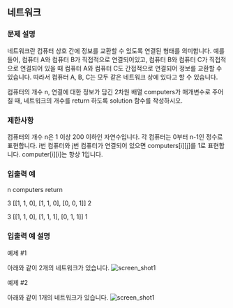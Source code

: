 ## 네트워크

### 문제 설명

네트워크란 컴퓨터 상호 간에 정보를 교환할 수 있도록 연결된 형태를 의미합니다. 예를 들어, 컴퓨터 A와 컴퓨터 B가 직접적으로 연결되어있고, 
컴퓨터 B와 컴퓨터 C가 직접적으로 연결되어 있을 때 컴퓨터 A와 컴퓨터 C도 간접적으로 연결되어 정보를 교환할 수 있습니다. 
따라서 컴퓨터 A, B, C는 모두 같은 네트워크 상에 있다고 할 수 있습니다.

컴퓨터의 개수 n, 연결에 대한 정보가 담긴 2차원 배열 computers가 매개변수로 주어질 때, 네트워크의 개수를 return 하도록 solution 함수를 작성하시오.

### 제한사항

컴퓨터의 개수 n은 1 이상 200 이하인 자연수입니다.
각 컴퓨터는 0부터 n-1인 정수로 표현합니다.
i번 컴퓨터와 j번 컴퓨터가 연결되어 있으면 computers[i][j]를 1로 표현합니다.
computer[i][i]는 항상 1입니다.

### 입출력 예

n	computers	return

3	[[1, 1, 0], [1, 1, 0], [0, 0, 1]]	2

3	[[1, 1, 0], [1, 1, 1], [0, 1, 1]]	1

### 입출력 예 설명

예제 #1

아래와 같이 2개의 네트워크가 있습니다.
![screen_shot1](https://grepp-programmers.s3.amazonaws.com/files/ybm/5b61d6ca97/cc1e7816-b6d7-4649-98e0-e95ea2007fd7.png)

예제 #2

아래와 같이 1개의 네트워크가 있습니다.
![screen_shot1](https://grepp-programmers.s3.amazonaws.com/files/ybm/7554746da2/edb61632-59f4-4799-9154-de9ca98c9e55.png)